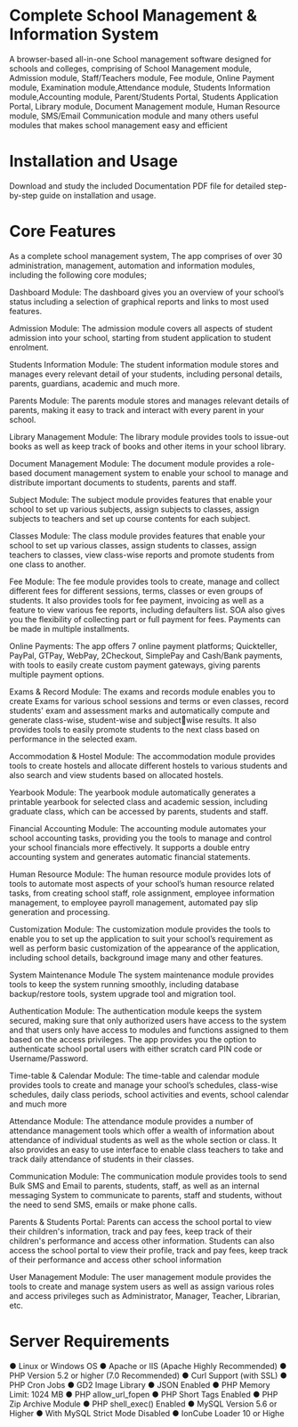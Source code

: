 # Complete School Management & Information System
A browser-based all-in-one School management software designed for schools and colleges, comprising of School Management module, Admission module, Staff/Teachers module, Fee module, Online Payment module, Examination module,Attendance module, Students Information module,Accounting module, Parent/Students Portal, Students Application Portal, Library module, Document Management module, Human Resource module, SMS/Email Communication module and many others useful modules that makes school management easy and efficient 


# Installation and Usage
Download and study the included Documentation PDF file for detailed step-by-step guide on installation and usage. 

# Core Features
As a complete school management system, The app comprises of over 30 administration, management, automation and information modules, including the following core modules;

Dashboard Module: 
The dashboard gives you an overview of your school’s status including a selection of graphical reports and links to most used features.

Admission Module:
The admission module covers all aspects of student admission into your school, starting from student application to student enrolment.

Students Information Module: 
The student information module stores and manages every relevant detail of your students, including personal details, parents, guardians, academic and much more. 

Parents Module: 
The parents module stores and manages relevant details of parents, making it easy to track and interact with every parent in your school.

Library Management Module: 
The library module provides tools to issue-out books as well as keep track of books and other items in your school library.

Document Management Module: 
The document module provides a role-based document management system to enable your school to manage and distribute important documents to students, parents and staff.

Subject Module: 
The subject module provides features that enable your school to set up various subjects, assign subjects to classes, assign subjects to teachers and set up course contents for each subject.

Classes Module: 
The class module provides features that enable your school to set up various classes, assign students to classes, assign teachers to classes, view class-wise reports and promote students from one class to another.

Fee Module: 
The fee module provides tools to create, manage and collect different fees for different sessions, terms, classes or even groups of students. It also provides tools for fee payment, invoicing as well as a feature to view various fee reports, including defaulters list. SOA also gives you the flexibility of collecting part or full payment for fees. Payments can be made in multiple installments.

Online Payments: 
The app offers 7 online payment platforms; Quickteller, PayPal, GTPay, WebPay, 2Checkout, SimplePay and Cash/Bank payments, with tools to easily create custom payment gateways, giving parents multiple payment options.

Exams & Record Module: 
The exams and records module enables you to create Exams for various school sessions and terms or even classes, record students' exam and assessment marks and automatically compute and generate class-wise, student-wise and subjectwise results. It also provides tools to easily promote students to the next class based on performance in the selected exam.

Accommodation & Hostel Module: 
The accommodation module provides tools to create hostels and allocate different hostels to various students and also search and view students based on allocated hostels.

Yearbook Module:
The yearbook module automatically generates a printable yearbook for selected class and academic session, including graduate class, which can be accessed by parents, students and staff.

Financial Accounting Module:
The accounting module automates your school accounting tasks, providing you the tools to manage and control your school financials more effectively. It supports a double entry accounting system and generates automatic financial statements.

Human Resource Module:
The human resource module provides lots of tools to automate most aspects of your school’s human resource related tasks, from creating school staff, role assignment, employee information management, to employee payroll management, automated pay slip generation and processing.

Customization Module: 
The customization module provides the tools to enable you to set up the application to suit your school’s requirement as well as perform basic customization of the appearance of the application, including school details, background image many and other features.

System Maintenance Module
The system maintenance module provides tools to keep the system running smoothly, including database backup/restore tools, system upgrade tool and migration tool.

Authentication Module: 
The authentication module keeps the system secured, making sure that only authorized users have access to the system and that users only have access to modules and functions assigned to them based on the access privileges. The app provides you the option to authenticate school portal users with either scratch card PIN code or Username/Password.

Time-table & Calendar Module: 
The time-table and calendar module provides tools to create and manage your school’s schedules, class-wise schedules, daily class periods, school activities and events, school calendar and much more

Attendance Module:
The attendance module provides a number of attendance management tools which offer a wealth of information about attendance of individual students as well as the whole section or class. It also provides an easy to use interface to enable class teachers to take and track daily attendance of students in their classes.

Communication Module:
The communication module provides tools to send Bulk SMS and Email to parents, students, staff, as well as an internal messaging System to communicate to parents, staff and students, without the need to send SMS, emails or make phone calls.

Parents & Students Portal: 
Parents can access the school portal to view their children's information, track and pay fees, keep track of their children's performance and access other information. Students can also access the school portal to view their profile, track and pay fees, keep track of their performance and access other school information

User Management Module:
The user management module provides the tools to create and manage system users as well as assign various roles and access privileges such as Administrator, Manager, Teacher, Librarian, etc.

# Server Requirements
● Linux or Windows OS
● Apache or IIS (Apache Highly Recommended)
● PHP Version 5.2 or higher (7.0 Recommended)
● Curl Support (with SSL)
● PHP Cron Jobs
● GD2 Image Library
● JSON Enabled
● PHP Memory Limit: 1024 MB
● PHP allow_url_fopen
● PHP Short Tags Enabled
● PHP Zip Archive Module
● PHP shell_exec() Enabled
● MySQL Version 5.6 or Higher
● With MySQL Strict Mode Disabled
● IonCube Loader 10 or Highe
